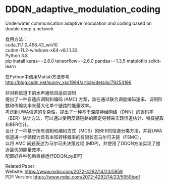 # DDQN_adaptive_modulation_coding  
Underwater communication adaptive modulation and coding based on double deep q network  
  
食用方法：  
cuda_11.1.0_456.43_win10  
cudnn-11.2-windows-x64-v8.1.1.33  
Python 3.8  
pip install keras==2.6.0 tensorflow==2.6.0 pandas==1.3.5 matplotlib scikit-learn  
  
在Python中调用Matlab方法参考 http://blog.csdn.net/sunny_xsc1994/article/details/79254196  
  
非对称信道下的水声通信自适应调制  
提出了一种自适应调制和编码 (AMC) 方案，旨在通过联合调度编码速率、调制阶数和传输功率来最大化单个链路的能量效率。  
考虑到UWA信道的复杂性，提出了一种基于深度神经网络（DNN）的误码率（BER）估计方法，可以通过使用反馈链路的固定导频来实现信道估计、特征提取和BER估计。  
设计了一种基于所有调制和编码方式（MCS）的BER的信道分类方法，并将UWA信道进一步建模为具有未知转移概率的有限状态马尔可夫链（FSMC），  
以将 AMC 问题表述为马尔可夫决策过程 (MDP)，并使用了DDQN方法实现了接近最优的能量效率。  
配置好各种包后直接运行DDQN.py即可  
  
Related Paper:  
Website: https://www.mdpi.com/2072-4292/14/23/5959  
PDF Version: https://www.mdpi.com/2072-4292/14/23/5959/pdf  
